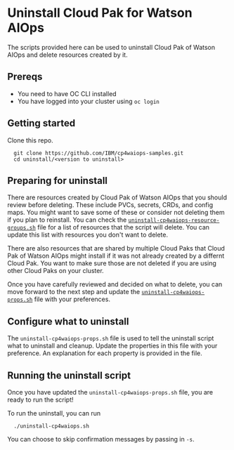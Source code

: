 # Uninstall Cloud Pak for Watson AIOps

The scripts provided here can be used to uninstall Cloud Pak of Watson AIOps and delete resources created by it.

## Prereqs
- You need to have OC CLI installed
- You have logged into your cluster using `oc login`

## Getting started

Clone this repo.
```
  git clone https://github.com/IBM/cp4waiops-samples.git 
  cd uninstall/<version to uninstall>
```

## Preparing for uninstall

There are resources created by Cloud Pak of Watson AIOps that you should review before deleting.  These include PVCs, secrets, CRDs, and config maps.  You might want to save some of these or consider not deleting them if you plan to reinstall.  You can check the [`uninstall-cp4waiops-resource-groups.sh`](uninstall-cp4waiops-resource-groups.sh) file for a list of resources that the script will delete.  You can update this list with resources you don't want to delete.

There are also resources that are shared by multiple Cloud Paks that Cloud Pak of Watson AIOps might install if it was not already created by a differnt Cloud Pak.  You want to make sure those are not deleted if you are using other Cloud Paks on your cluster.  

Once you have carefully reviewed and decided on what to delete, you can move forward to the next step and update the [`uninstall-cp4waiops-props.sh`](uninstall-cp4waiops-props.sh) file with your preferences.

## Configure what to uninstall
The `uninstall-cp4waiops-props.sh` file is used to tell the uninstall script what to uninstall and cleanup.  Update the properties in this file with your preference.  An explanation for each property is provided in the file.

## Running the uninstall script
Once you have updated the `uninstall-cp4waiops-props.sh` file, you are ready to run the script!  


To run the uninstall, you can run
```
  ./uninstall-cp4waiops.sh
```

You can choose to skip confirmation messages by passing in `-s`.
